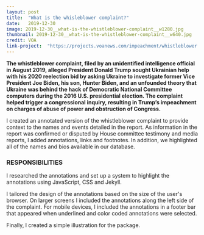 ```yaml
---
layout: post
title:  "What is the whisleblower complaint?"
date:   2019-12-30
image: 2019-12-30__what-is-the-whistleblower-complaint__w1280.jpg
thumbnail: 2019-12-30__what-is-the-whistleblower-complaint__w640.jpg
credit: VOA
link-project:  "https://projects.voanews.com/impeachment/whistleblower.html"
---
```


**The whistleblower complaint, filed by an unidentified intelligence official in August 2019, alleged President Donald Trump sought Ukrainian help with his 2020 reelection bid by asking Ukraine to investigate former Vice President Joe Biden, his son, Hunter Biden, and an unfounded theory that Ukraine was behind the hack of Democratic National Committee computers during the 2016 U.S. presidential election. The complaint helped trigger a congressional inquiry, resulting in Trump’s impeachment on charges of abuse of power and obstruction of Congress.**

I created an annotated version of the whistleblower complaint to provide context to the names and events detailed in the report. As information in the report was confirmed or disputed by House committee testimony and media reports, I added annotations, links and footnotes. In addition, we highlighted all of the names and bios available in our database.



### RESPONSIBILITIES


I researched the annotations and set up a system to highlight the annotations using JavaScript, CSS and Jekyll. 

I tailored the design of the annotations based on the size of the user's browser. On larger screens I included the annotations along the left side of the complaint. For mobile devices, I included the annotations in a footer bar that appeared when underlined and color coded annotations were selected. 

Finally, I created a simple illustration for the package.
